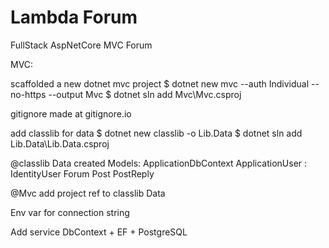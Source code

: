 # Lambda Forum

  FullStack AspNetCore MVC Forum

MVC:

  scaffolded a new dotnet mvc project
    $ dotnet new mvc --auth Individual --no-https --output Mvc
    $ dotnet sln add Mvc\Mvc.csproj

  gitignore made at gitignore.io

  add classlib for data
    $ dotnet new classlib -o Lib.Data
    $ dotnet sln add Lib.Data\Lib.Data.csproj

  @classlib Data created Models:
    ApplicationDbContext
    ApplicationUser : IdentityUser
    Forum
    Post
    PostReply

  @Mvc add project ref to classlib Data

  Env var for connection string

  Add service DbContext + EF + PostgreSQL
